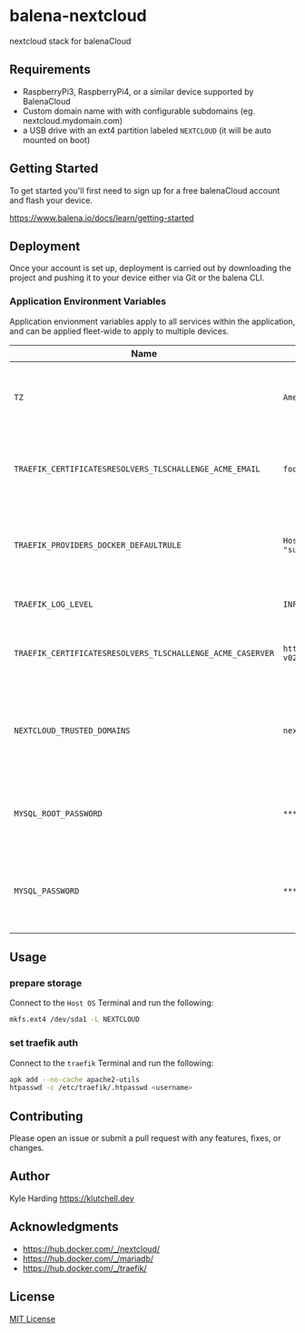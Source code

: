 # balena-nextcloud

nextcloud stack for balenaCloud

## Requirements

* RaspberryPi3, RaspberryPi4, or a similar device supported by BalenaCloud
* Custom domain name with with configurable subdomains (eg. nextcloud.mydomain.com)
* a USB drive with an ext4 partition labeled `NEXTCLOUD` (it will be auto mounted on boot)

## Getting Started

To get started you'll first need to sign up for a free balenaCloud account and flash your device.

<https://www.balena.io/docs/learn/getting-started>

## Deployment

Once your account is set up, deployment is carried out by downloading the project and pushing it to your device either via Git or the balena CLI.

### Application Environment Variables

Application envionment variables apply to all services within the application, and can be applied fleet-wide to apply to multiple devices.

|Name|Example|Purpose|
|---|---|---|
|`TZ`|`America/Toronto`|(optional) inform services of the [timezone](https://en.wikipedia.org/wiki/List_of_tz_database_time_zones) in your location|
|`TRAEFIK_CERTIFICATESRESOLVERS_TLSCHALLENGE_ACME_EMAIL`|`foo@bar.com`|(required) email address to use for ACME registration|
|`TRAEFIK_PROVIDERS_DOCKER_DEFAULTRULE`|``Host(`{{index .Labels "subdomain"}}.mydomain.com`)``|(required) replace `mydomain.com` with your domain managed by Cloudflare|
|`TRAEFIK_LOG_LEVEL`|`INFO`|(optional) log level for traefik|
|`TRAEFIK_CERTIFICATESRESOLVERS_TLSCHALLENGE_ACME_CASERVER`|`https://acme-staging-v02.api.letsencrypt.org/directory`|(optional) specify a different CA server to use|
|`NEXTCLOUD_TRUSTED_DOMAINS`|`nextcloud.mydomain.com`|(required) space-separated list of trusted domains for remote access|
|`MYSQL_ROOT_PASSWORD`|`********`|(required) password that will be set for the MariaDB root account|
|`MYSQL_PASSWORD`|`********`|(required) password that will be set for the MariaDB nextcloud account|

## Usage

### prepare storage

Connect to the `Host OS` Terminal and run the following:

```bash
mkfs.ext4 /dev/sda1 -L NEXTCLOUD
```

### set traefik auth

Connect to the `traefik` Terminal and run the following:

```bash
apk add --no-cache apache2-utils
htpasswd -c /etc/traefik/.htpasswd <username>
```

## Contributing

Please open an issue or submit a pull request with any features, fixes, or changes.

## Author

Kyle Harding <https://klutchell.dev>

## Acknowledgments

* <https://hub.docker.com/_/nextcloud/>
* <https://hub.docker.com/_/mariadb/>
* <https://hub.docker.com/_/traefik/>

## License

[MIT License](./LICENSE)
